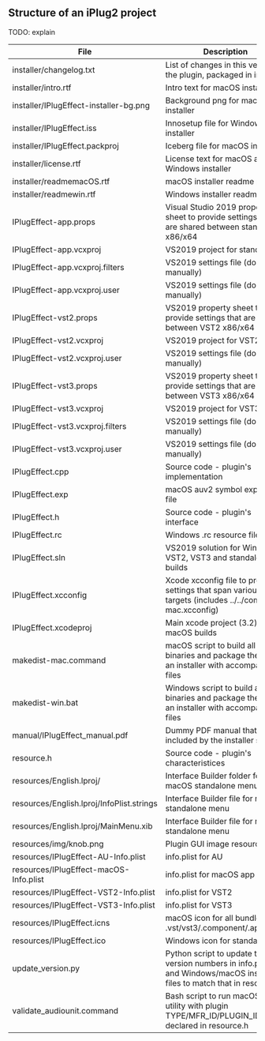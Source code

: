 ## Structure of an iPlug2 project

TODO: explain

| File                                      | Description                                                                                                             |
|-------------------------------------------|-------------------------------------------------------------------------------------------------------------------------|
| installer/changelog.txt                   | List of changes in this version of the plugin, packaged in installer                                                    |
| installer/intro.rtf                       | Intro text for macOS installer                                                                                          |
| installer/IPlugEffect-installer-bg.png    | Background png for macOS installer                                                                                      |
| installer/IPlugEffect.iss                 | Innosetup file for Windows installer                                                                                    |
| installer/IPlugEffect.packproj            | Iceberg file for macOS installer                                                                                        |
| installer/license.rtf                     | License text for macOS and Windows installer                                                                            |
| installer/readmemacOS.rtf                 | macOS installer readme page                                                                                             |
| installer/readmewin.rtf                   | Windows installer readme page                                                                                           |
| IPlugEffect-app.props                     | Visual Studio 2019 property sheet to provide settings that are shared between standalone x86/x64                        |
| IPlugEffect-app.vcxproj                   | VS2019 project for standalone                                                                                           |
| IPlugEffect-app.vcxproj.filters           | VS2019 settings file (don't edit manually)                                                                              |
| IPlugEffect-app.vcxproj.user              | VS2019 settings file (don't edit manually)                                                                              |
| IPlugEffect-vst2.props                    | VS2019 property sheet to provide settings that are shared between VST2 x86/x64                                          |
| IPlugEffect-vst2.vcxproj                  | VS2019 project for VST2                                                                                                 |
| IPlugEffect-vst2.vcxproj.user             | VS2019 settings file (don't edit manually)                                                                              |
| IPlugEffect-vst3.props                    | VS2019 property sheet to provide settings that are shared between VST3 x86/x64                                          |
| IPlugEffect-vst3.vcxproj                  | VS2019 project for VST3                                                                                                 |
| IPlugEffect-vst3.vcxproj.filters          | VS2019 settings file (don't edit manually)                                                                              |
| IPlugEffect-vst3.vcxproj.user             | VS2019 settings file (don't edit manually)                                                                              |
| IPlugEffect.cpp                           | Source code - plugin's implementation                                                                                   |
| IPlugEffect.exp                           | macOS auv2 symbol exports file                                                                                          |
| IPlugEffect.h                             | Source code - plugin's interface                                                                                        |
| IPlugEffect.rc                            | Windows .rc resource file                                                                                               |
| IPlugEffect.sln                           | VS2019 solution for Windows VST2, VST3 and standalone builds                                                            |
| IPlugEffect.xcconfig                      | Xcode xcconfig file to provide settings that span various targets (includes ../../common-mac.xcconfig)                  |
| IPlugEffect.xcodeproj                     | Main xcode project (3.2) for all macOS builds                                                                           |
| makedist-mac.command                      | macOS script to build all binaries and package them in an installer with accompanying files                             |
| makedist-win.bat                          | Windows script to build all binaries and package them in an installer with accompanying files                           |
| manual/IPlugEffect_manual.pdf             | Dummy PDF manual that will be included by the installer scripts                                                         |
| resource.h                                | Source code - plugin's characteristices                                                                                 |
| resources/English.lproj/                  | Interface Builder folder for macOS standalone menu                                                                      |
| resources/English.lproj/InfoPlist.strings | Interface Builder file for macOS standalone menu                                                                        |
| resources/English.lproj/MainMenu.xib      | Interface Builder file for macOS standalone menu                                                                        |
| resources/img/knob.png                    | Plugin GUI image resource                                                                                               |
| resources/IPlugEffect-AU-Info.plist       | info.plist for AU                                                                                                       |
| resources/IPlugEffect-macOS-Info.plist    | info.plist for macOS app                                                                                                |
| resources/IPlugEffect-VST2-Info.plist     | info.plist for VST2                                                                                                     |
| resources/IPlugEffect-VST3-Info.plist     | info.plist for VST3                                                                                                     |
| resources/IPlugEffect.icns                | macOS icon for all bundles .vst/vst3/.component/.app/.dpm                                                               |
| resources/IPlugEffect.ico                 | Windows icon for standalone                                                                                             |
| update_version.py                         | Python script to update the version numbers in info.plist and Windows/macOS installer files to match that in resource.h |
| validate_audiounit.command                | Bash script to run macOS auval utility with plugin TYPE/MFR_ID/PLUGIN_ID as declared in resource.h                      |
